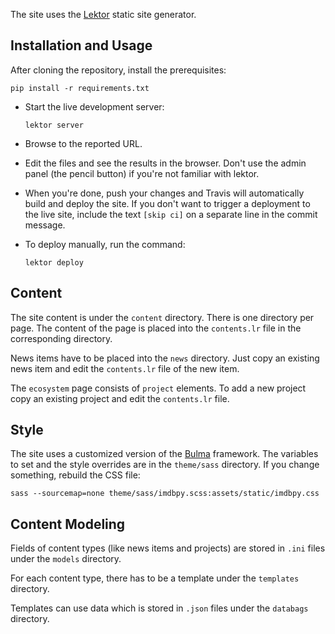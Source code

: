 The site uses the [Lektor](https://www.getlektor.com/) static site
generator.

## Installation and Usage

After cloning the repository, install the prerequisites:

```
pip install -r requirements.txt
```

- Start the live development server:

  ```
  lektor server
  ```

- Browse to the reported URL.

- Edit the files and see the results in the browser.
Don't use the admin panel (the pencil button) if you're not
familiar with lektor.

- When you're done, push your changes and Travis will automatically
build and deploy the site. If you don't want to trigger a deployment
to the live site, include the text `[skip ci]` on a separate line
in the commit message.

- To deploy manually, run the command:

  ```
  lektor deploy
  ```

## Content

The site content is under the `content` directory. There is
one directory per page. The content of the page is placed
into the `contents.lr` file in the corresponding directory.

News items have to be placed into the `news` directory.
Just copy an existing news item and edit the `contents.lr`
file of the new item.

The `ecosystem` page consists of `project` elements.
To add a new project copy an existing project and
edit the `contents.lr` file.

## Style

The site uses a customized version
of the [Bulma](https://bulma.io/) framework.
The variables to set and the style overrides
are in the `theme/sass` directory. If you change something,
rebuild the CSS file:

```
sass --sourcemap=none theme/sass/imdbpy.scss:assets/static/imdbpy.css
```

## Content Modeling

Fields of content types (like news items and projects)
are stored in `.ini` files under the `models` directory.

For each content type, there has to be a template
under the `templates` directory.

Templates can use data which is stored in `.json`
files under the `databags` directory.
